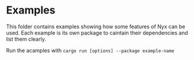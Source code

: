 # Examples

This folder contains examples showing how some features of Nyx can be used. Each
example is its own package to caintain their dependencies and list them clearly.

Run the acamples with `cargo run [options] --package example-name`
